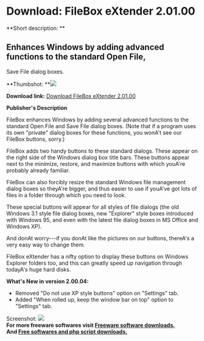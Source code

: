 # Download: FileBox eXtender 2.01.00

**Short description: **

## Enhances Windows by adding advanced functions to the standard Open File,
Save File dialog boxes.

  
**Thumbshot: **![](http://www.freewarefiles.com/screenshot/fileboxextender_md.jpg)   
  
**Download link:** [Download FileBox eXtender 2.01.00](http://freesoftwares.boysofts.com/FileBox-eXtender_program_49628.html)  
  

**Publisher's Description**  
  

FileBox enhances Windows by adding several advanced functions to the standard
Open File and Save File dialog boxes. (Note that if a program uses its own
"private" dialog boxes for these functions, you wonA't see our FileBox
buttons, sorry.)

FileBox adds two handy buttons to these standard dialogs. These appear on the
right side of the Windows dialog box title bars. These buttons appear next to
the minimize, restore, and maximize buttons with which youA're probably
already familiar.

FileBox can also forcibly resize the standard Windows file management dialog
boxes so theyA're bigger, and thus easier to use if youA've got lots of files
in a folder through which you need to look.

These special buttons will appear for all styles of file dialogs (the old
Windows 3.1 style file dialog boxes, new "Explorer" style boxes introduced
with Windows 95, and even with the latest file dialog boxes in MS Office and
Windows XP).

And donAt worry---if you donAt like the pictures on our buttons, thereA's a
very easy way to change them.

FileBox eXtender has a nifty option to display these buttons on Windows
Explorer folders too, and this can greatly speed up navigation through
todayA's huge hard disks.

**What's New in version 2.00.04:**

  * Removed "Do not use XP style buttons" option on "Settings" tab. 
  * Added "When rolled up, keep the window bar on top" option to "Settings" tab. 

  
  
Screenshot: ![](http://www.freewarefiles.com/screenshot/fileboxextender.jpg)  
**For more freeware softwares visit [Freeware software downloads.](http://freesoftwares.boysofts.com/)**   
**And [Free softwares and php script downloads.](http://www.boysofts.com/)**

